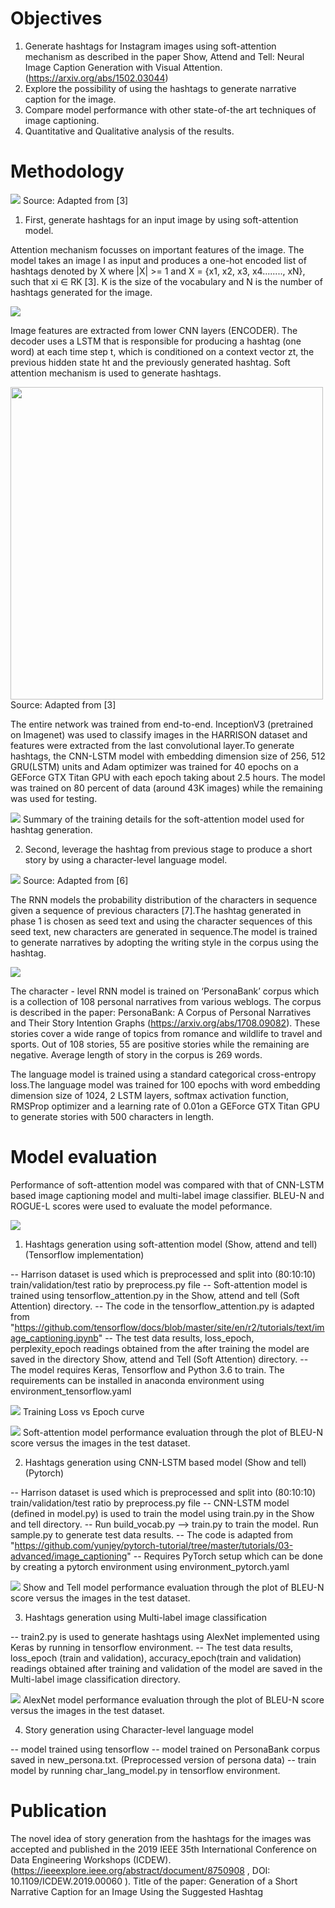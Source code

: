 # Objectives
1. Generate hashtags for Instagram images using soft-attention mechanism as described in the paper Show, Attend and Tell: Neural Image Caption Generation with Visual Attention.(https://arxiv.org/abs/1502.03044)
2. Explore the possibility of using the hashtags to generate narrative caption for the image.
3. Compare model performance with other state-of-the art techniques of image captioning.
4. Quantitative and Qualitative analysis of the results.

# Methodology

![](Images/hashtag_process.png)
Source: Adapted from [3]


1. First, generate hashtags for an input image by using soft-attention model.

Attention mechanism focusses on important features of the image. The model takes an image I as input and produces a one-hot encoded list of hashtags denoted by X where |X| >= 1 and X = {x1, x2, x3, x4........, xN}, such that xi ∈ RK [3]. K is the size of the vocabulary and N is the number of hashtags generated for the image.

![](Images/hashtag_with_attention.png)


Image features are extracted from lower CNN layers (ENCODER). The decoder uses a LSTM that is responsible for producing a hashtag (one word) at each time step t, which is conditioned on a context vector zt, the previous hidden state ht and the previously generated hashtag. Soft attention mechanism is used to generate hashtags. 

<img src="Images/encoder.png" width="500">
Source: Adapted from [3]


The entire network was trained from end-to-end. InceptionV3 (pretrained on Imagenet) was used to classify images in the HARRISON dataset and features were extracted from the last convolutional layer.To generate hashtags, the CNN-LSTM model with embedding dimension size of 256, 512 GRU(LSTM) units and Adam optimizer was trained for 40 epochs on a GEForce GTX Titan GPU with each epoch taking about 2.5 hours.
The model was trained on 80 percent of data (around 43K images) while the remaining was used for testing.

![](Images/train1..png)
Summary of the training details for the soft-attention model used for hashtag generation.


2. Second, leverage the hashtag from previous stage to produce a short story by using a character-level language model.

![](Images/charRnn.png)
Source: Adapted from [6]


The RNN models the probability distribution of the characters in sequence given a sequence of previous characters [7].The hashtag generated in phase 1 is chosen as seed text and using the character sequences of this seed text, new characters are generated in sequence.The model is trained to generate narratives by adopting the writing style in the corpus using the hashtag.

![](Images/story.png)



The character - level RNN model is trained on ‘PersonaBank’ corpus which is a collection of 108 personal narratives from various weblogs. The corpus is described in the paper: PersonaBank: A Corpus of Personal Narratives and Their Story Intention Graphs (https://arxiv.org/abs/1708.09082). These stories cover a wide range of topics from romance and wildlife to travel and sports.
Out of 108 stories, 55 are positive stories while the remaining are negative. Average length of story in the corpus is 269 words.

The language model is trained using a standard categorical cross-entropy loss.The language model was trained for 100 epochs with word embedding dimension size of 1024, 2 LSTM layers, softmax activation function, RMSProp optimizer and a learning rate of 0.01on a GEForce GTX Titan GPU to generate stories with 500 characters in length.





# Model evaluation

Performance of soft-attention model was compared with that of CNN-LSTM based image captioning model and multi-label image classifier. BLEU-N and ROGUE-L scores were used to evaluate the model peformance. 

![](Images/bleu.png)


1. Hashtags generation using soft-attention model (Show, attend and tell)(Tensorflow implementation)

-- Harrison dataset is used which is preprocessed and split into (80:10:10) train/validation/test ratio by preprocess.py file
-- Soft-attention model is trained using tensorflow_attention.py in the Show, attend and tell (Soft Attention) directory.
-- The code in the tensorflow_attention.py is adapted from "https://github.com/tensorflow/docs/blob/master/site/en/r2/tutorials/text/image_captioning.ipynb"
-- The test data results, loss_epoch, perplexity_epoch readings obtained from the after training the model are saved in the directory Show, attend and Tell (Soft Attention) directory.
-- The model requires Keras, Tensorflow and Python 3.6 to train. The requirements can be installed in anaconda environment using environment_tensorflow.yaml

![](Images/loss.png)
Training Loss vs Epoch curve


![](Images/allBleu1.png)
Soft-attention model performance evaluation through the plot of BLEU-N score versus the images in the test dataset.


2.  Hashtags generation using CNN-LSTM based model (Show and tell)(Pytorch)

-- Harrison dataset is used which is preprocessed and split into (80:10:10) train/validation/test ratio by preprocess.py file
-- CNN-LSTM model (defined in model.py) is used to train the model using train.py in the Show and tell directory.
-- Run build_vocab.py --> train.py to train the model. Run sample.py to generate test data results.
-- The code is adapted from "https://github.com/yunjey/pytorch-tutorial/tree/master/tutorials/03-advanced/image_captioning"
-- Requires PyTorch setup which can be done by creating a pytorch environment using environment_pytorch.yaml

![](Images/allBleu2.png)
Show and Tell model performance evaluation through the plot of BLEU-N score versus the images in the test dataset.


3. Hashtags generation using Multi-label image classification

-- train2.py is used to generate hashtags using AlexNet implemented using Keras by running in tensorflow environment.
-- The test data results, loss_epoch (train and validation), accuracy_epoch(train and validation) readings obtained after training and validation of the model are saved in the Multi-label image classification directory.

![](Images/allBleu3.png)
AlexNet model performance evaluation through the plot of BLEU-N score versus the images in the test dataset.


4. Story generation using Character-level language model

-- model trained using tensorflow
-- model trained on PersonaBank corpus saved in new_persona.txt. (Preprocessed version of persona data) 
-- train model by running char_lang_model.py in tensorflow environment.

# Publication

The novel idea of story generation from the hashtags for the images was accepted and published in the 2019 IEEE 35th International Conference on Data Engineering Workshops (ICDEW). (https://ieeexplore.ieee.org/abstract/document/8750908 , DOI: 10.1109/ICDEW.2019.00060 ). Title of the paper: Generation of a Short Narrative Caption for an Image Using the Suggested Hashtag

